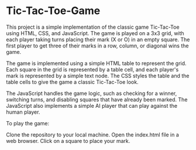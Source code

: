 # Tic-Tac-Toe-Game
This project is a simple implementation of the classic game Tic-Tac-Toe using HTML, CSS, and JavaScript. The game is played on a 3x3 grid, with each player taking turns placing their mark (X or O) in an empty square. The first player to get three of their marks in a row, column, or diagonal wins the game.

The game is implemented using a simple HTML table to represent the grid. Each square in the grid is represented by a table cell, and each player's mark is represented by a simple text node. The CSS styles the table and the table cells to give the game a classic Tic-Tac-Toe look.

The JavaScript handles the game logic, such as checking for a winner, switching turns, and disabling squares that have already been marked. The JavaScript also implements a simple AI player that can play against the human player.

To play the game:

Clone the repository to your local machine.
Open the index.html file in a web browser.
Click on a square to place your mark.

